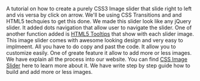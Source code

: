 A tutorial on how to create a purely CSS3 Image slider that slide right to left and vis versa by click on arrow. We'll be using CSS Transitions and and HTML5 techquies to get this done. We made this slider look like any jQuery slider. It added dots navigation that allow user to navigate the slider. One of another function added is <a href="http://codeconvey.com/building-html5-tooltips-with-html5-data-attribute/" target="_blank">HTML5 Tooltips</a> that show with each slider image. This image slider comes with awesome looking design and very easy to implmeent. All you have to do copy and past the code. It allow you to customize easily. One of greate feature it allow to add more or less images. We have explain all the process into our website. You can find <a target="_blank" href="http://codeconvey.com/pure-css-image-slider/">CSS Image Slider</a> here to learn more about it. We have write step by step guide how to build and add more or less images.
